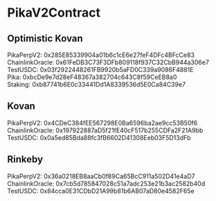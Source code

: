 # PikaV2Contract
## Optimistic Kovan
PikaPerpV2: 0x285E85339904a01b6c1cE6e27feF4DFc4BFcCe83              
ChainlinkOracle: 0x61FeDB3C73F3DFb809118f937C32CbB944a306e7     
TestUSDC: 0x03f2922448261FB9920b5aFD0C339a9086F4881E    
Pika: 0xbcDe9e7d28eF48367a382704c643C8f59CeEB8a0    
Staking: 0xb87741b6E0c33441Dd1A8339536d5E0Ca84C39e7   

## Kovan
PikaPerpV2: 0x4CDeC384fEE567298E0Ba6596ba2ae9cc53B50f6    
ChainlinkOracle: 0x197922887aD5f21fE40cF517b255CDFa2F21A9bb  
TestUSDC: 0x0a5ed85Bda88fc3fB6602D41308Eeb03F5D13dFb    

## Rinkeby
PikaPerpV2: 0x36a0218EB8aaCb0f89Ca65BcC911a502D41e4aD7    
ChainlinkOracle: 0x7cb5d785847028c51a7adc253e21b3ac2582b40d  
TestUSDC: 0x84cca0E31CDbD21A99b81b6AB07aD80e4582F65e  

